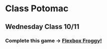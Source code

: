 # Class Potomac

## Wednesday Class 10/11
### Complete this game -> [Flexbox Froggy!](https://flexboxfroggy.com/)
